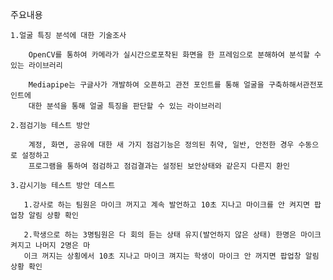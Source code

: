주요내용

    1.얼굴 특징 분석에 대한 기술조사
    
        OpenCV를 통하여 카메라가 실시간으로포착된 화면을 한 프레임으로 분해하여 분석할 수 있는 라이브러리

        Mediapipe는 구글사가 개발하여 오픈하고 관전 포인트를 통해 얼굴을 구축하해서관전포인트에 
        대한 분석을 통해 얼굴 특징을 판단할 수 있는 라이브러리

    2.점검기능 테스트 방안

        계정, 화면, 공유에 대한 새 가지 점검기능은 정의된 취약, 일반, 안전한 경우 수동으로 설정하고 
        프로그램을 통하여 점검하고 점검결과는 설정된 보안상태와 같은지 다른지 환인 

    3.감시기능 테스트 방안 데스트

       1.강사로 하는 팀원은 마이크 꺼지고 계속 발언하고 10초 지나고 마이크를 안 켜지면 팝업창 알림 상황 확인

       2.학생으로 하는 3명팀원은 다 회의 듣는 상태 유지(발언하지 않은 상태) 한명은 마이크 켜지고 나머지 2명은 마
       이크 꺼지는 상횡에서 10초 지나고 마이크 껴지는 학생이 마이크 안 꺼지면 팝업창 알림 상황 확인  
